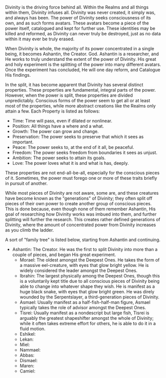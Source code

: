 Divinity is the driving force behind all. Within the Realms and all things within them, Divinity infuses all. Divinity was never created, it simply was, and always has been. The power of Divinity seeks consciousness of its own, and as such forms avatars. These avatars become a piece of the power itself, catalogued and kept for further use. These identities may be killed and reformed, as Divinity can never truly be destroyed, just as no data within it may ever be truly erased.

When Divinity is whole, the majority of its power concentrated in a single being, it becomes Ashantin, the Creator. God. Ashantin is a researcher, and He works to truly understand the extent of the power of Divinity. His great and holy experiment is the splitting of the power into many different avatars. Once the experiment has concluded, He will one day reform, and Catalogue His findings.

In the split, it has become apparent that Divinity has several distinct properties. These properties are fundamental, integral parts of the power. However, when the power is split, these properties are divided unpredictably. Conscious forms of the power seem to get all or at least most of the properties, while more abstract creations like the Realms only attain a few. Each Property is listed as follows:

- Time: Time will pass, even if dilated or nonlinear.
- Position: All things have a where and a what.
- Growth: The power can grow and change.
- Preservation: The power seeks to preserve that which it sees as important.
- Peace: The power seeks to, at the end of it all, be peaceful.
- Freedom: The power seeks freedom from boundaries it sees as unjust.
- Ambition: The power seeks to attain its goals.
- Love: The power loves what it is and what is has, deeply.

These properties are not end-all-be-all, especially for the conscious pieces of it. Sometimes, the power must forego one or more of these traits briefly in pursuit of another.

While most pieces of Divinity are not aware, some are, and these creatures have become known as the "generations" of Divinity; they often split off pieces of their own power to create another group of conscious pieces. This is done because, even though none of them remember Ashantin, His goal of researching how Divinity works was imbued into them, and further splitting will further the research. This creates rather defined generations of Divinity, where the amount of concentrated power from Divinity increases as you climb the ladder.

A sort of "family tree" is listed below, starting from Ashantin and continuing.

- Ashantin: The Creator. He was the first to split Divinity into more than a couple of pieces, and began His great experiment.
    - Morael: The oldest amongst the Deepest Ones. He takes the form of a massive eel-creature, with eyes that glow bright yellow. He is widely considered the leader amongst the Deepest Ones.
    - Ibrahin: The largest physically among the Deepest Ones, though this is a voluntarily kept title due to all conscious pieces of Divinity being able to change into whatever shape they wish. He is manifest as a huge black snake, with eyes that glow bright green. He was direly wounded by the Serpentslayer, a third-generation pieces of Divinity.
    - Asmael: Usually manifest as a half-fish-half-man figure, Asmael typically takes the role of advisor amongst the Deepest Ones.
    - Tisrei: Usually manifest as a nondescript but large fish, Tisrei is arguably the greatest shapeshifter amongst the whole of Divinity; while it often takes extreme effort for others, he is able to do it in a fluid motion. 
    - Eshikel: 
    - Lekan:
    - Miel:
    - Nammael:
    - Abbas:
    - Dismael:
    - Maren:
    - Camiel: